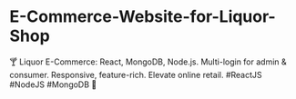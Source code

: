 # E-Commerce-Website-for-Liquor-Shop
🍸 Liquor E-Commerce: React, MongoDB, Node.js. Multi-login for admin &amp; consumer. Responsive, feature-rich. Elevate online retail. #ReactJS #NodeJS #MongoDB 🛒
